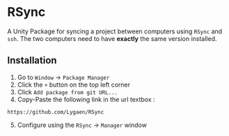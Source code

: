 # RSync

A Unity Package for syncing a project between computers using `RSync` and `ssh`.
The two computers need to have **exactly** the same version installed.

## Installation
1. Go to `Window` -> `Package Manager`
2. Click the `+` button on the top left corner
3. Click `Add package from git URL...`
4. Copy-Paste the following link in the url textbox :
```
https://github.com/Lygaen/RSync
```
5. Configure using the `RSync` -> `Manager` window

